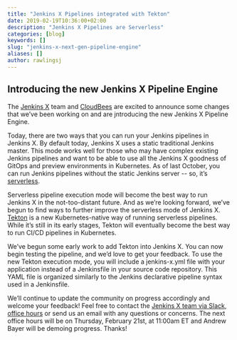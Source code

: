 ```yaml
---
title: "Jenkins X Pipelines integrated with Tekton"
date: 2019-02-19T10:36:00+02:00
description: "Jenkins X Pipelines are Serverless" 
categories: [blog]
keywords: []
slug: "jenkins-x-next-gen-pipeline-engine"
aliases: []
author: rawlingsj
---
```


## Introducing the new Jenkins X Pipeline Engine

The [Jenkins X](https://jenkins-x.io/) team and [CloudBees](https://www.cloudbees.com/) are excited to announce some changes that we’ve been working on and are jntroducing the new Jenkins X Pipeline Engine.

Today, there are two ways that you can run your Jenkins pipelines in Jenkins X. By default today, Jenkins X uses a static traditional Jenkins master. This mode works well for those who may have complex existing Jenkins pipelines and want to be able to use all the Jenkins X goodness of GitOps and preview environments in Kubernetes. As of last October, you can run Jenkins pipelines without the static Jenkins server -- so, it’s [serverless](https://medium.com/@jdrawlings/serverless-jenkins-with-jenkins-x-9134cbfe6870). 

Serverless pipeline execution mode will become the best way to run Jenkins X in the not-too-distant future. And as we’re looking forward, we’ve begun to find ways to further improve the serverless mode of Jenkins X. [Tekton](https://github.com/tektoncd/pipeline) is a new Kubernetes-native way of running serverless pipelines. While it’s still in its early stages, Tekton will eventually become the best way to run CI/CD pipelines in Kubernetes. 

We’ve begun some early work to add Tekton into Jenkins X. You can now begin testing the pipeline, and we’d love to get your feedback. To use the new Tekton execution mode, you will include a jenkins-x.yml file with your application instead of a Jenkinsfile in your source code repository. This YAML file is organized similarly to the Jenkins declarative pipeline syntax used in a Jenkinsfile.

We’ll continue to update the community on progress accordingly and welcome your feedback! Feel free to contact the [Jenkins X team via Slack](https://jenkins-x.io/community/#slack), [office hours](https://jenkins-x.io/community/#office-hours) or send us an email with any questions or concerns. The next office hours will be on Thursday, February 21st, at 11:00am ET and Andrew Bayer will be demoing progress. Thanks!
